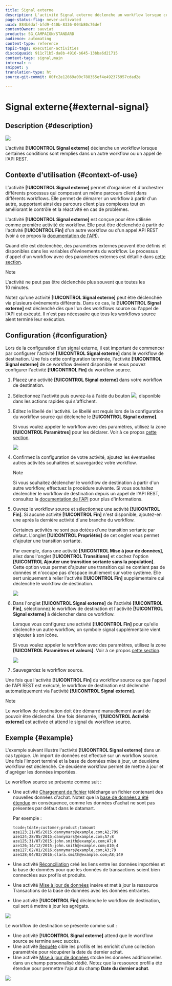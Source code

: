 ```yaml
---
title: Signal externe
description: L'activité Signal externe déclenche un workflow lorsque certaines conditions sont remplies dans un autre workflow.
page-status-flag: never-activated
uuid: 884b6daf-bfd9-440b-8336-004b80c76def
contentOwner: sauviat
products: SG_CAMPAIGN/STANDARD
audience: automating
content-type: reference
topic-tags: execution-activities
discoiquuid: 911c71b5-da8b-4916-b645-13bba6d21715
context-tags: signal,main
internal: n
snippet: y
translation-type: ht
source-git-commit: 00fc2e12669a00c788355ef4e492375957cdad2e

---
```



# Signal externe{#external-signal}

## Description {#description}

![](assets/signal.png)

L'activité **[!UICONTROL Signal externe]** déclenche un workflow lorsque certaines conditions sont remplies dans un autre workflow ou un appel de l'API REST.

## Contexte d'utilisation {#context-of-use}

L'activité **[!UICONTROL Signal externe]** permet d'organiser et d'orchestrer différents processus qui composent un même parcours client dans différents workflows. Elle permet de démarrer un workflow à partir d'un autre, supportant ainsi des parcours client plus complexes tout en améliorant le contrôle et la réactivité en cas de problèmes.

L'activité **[!UICONTROL Signal externe]** est conçue pour être utilisée comme première activité de workflow. Elle peut être déclenchée à partir de l'activité **[!UICONTROL Fin]** d'un autre workflow ou d'un appel API REST (voir à ce propos la [documentation de l'API](https://final-docs.campaign.adobe.com/doc/standard/en/api/ACS_API.html#triggering-a-signal-activity)).

Quand elle est déclenchée, des paramètres externes peuvent être définis et disponibles dans les variables d'événements du workflow. Le processus d'appel d'un workflow avec des paramètres externes est détaillé dans [cette section](../../automating/using/calling-a-workflow-with-external-parameters.md).

>[!NOTE]
>
>L'activité ne peut pas être déclenchée plus souvent que toutes les 10 minutes.

Notez qu'une activité **[!UICONTROL Signal externe]** peut être déclenchée via plusieurs événements différents. Dans ce cas, le **[!UICONTROL Signal externe]** est déclenché dès que l'un des workflows source ou l'appel de l'API est exécuté. Il n'est pas nécessaire que tous les workflows source aient terminé leur exécution.

## Configuration {#configuration}

Lors de la configuration d'un signal externe, il est important de commencer par configurer l'activité **[!UICONTROL Signal externe]** dans le workflow de destination. Une fois cette configuration terminée, l'activité **[!UICONTROL Signal externe]** de ce workflow devient disponible et vous pouvez configurer l'activité **[!UICONTROL Fin]** du workflow source.

1. Placez une activité **[!UICONTROL Signal externe]** dans votre workflow de destination.
1. Sélectionnez l'activité puis ouvrez-la à l'aide du bouton ![](assets/edit_darkgrey-24px.png), disponible dans les actions rapides qui s'affichent.
1. Editez le libellé de l'activité. Le libellé est requis lors de la configuration du workflow source qui déclenche le **[!UICONTROL Signal externe]**.

   Si vous voulez appeler le workflow avec des paramètres, utilisez la zone **[!UICONTROL Paramètres]** pour les déclarer. Voir à ce propos [cette section](../../automating/using/calling-a-workflow-with-external-parameters.md#declaring-the-parameters-in-the-external-signal-activity).

   ![](assets/external_signal_configuration.png)

1. Confirmez la configuration de votre activité, ajoutez les éventuelles autres activités souhaitées et sauvegardez votre workflow.

   >[!NOTE]
   >
   >Si vous souhaitez déclencher le workflow de destination à partir d'un autre workflow, effectuez la procédure suivante. Si vous souhaitez déclencher le workflow de destination depuis un appel de l'API REST, consultez la [documentation de l'API](https://final-docs.campaign.adobe.com/doc/standard/en/api/ACS_API.html#triggering-a-signal-activity) pour plus d'informations.

1. Ouvrez le workflow source et sélectionnez une activité **[!UICONTROL Fin]**. Si aucune activité **[!UICONTROL Fin]** n'est disponible, ajoutez-en une après la dernière activité d'une branche du workflow.

   Certaines activités ne sont pas dotées d'une transition sortante par défaut. L'onglet **[!UICONTROL Propriétés]** de cet onglet vous permet d'ajouter une transition sortante.

   Par exemple, dans une activité **[!UICONTROL Mise à jour de données]**, allez dans l'onglet **[!UICONTROL Transitions]** et cochez l'option **[!UICONTROL Ajouter une transition sortante sans la population]**. Cette option vous permet d'ajouter une transition qui ne contient pas de données et n'occupe pas d'espace inutilement sur votre système. Elle sert uniquement à relier l'activité **[!UICONTROL Fin]** supplémentaire qui déclenche le workflow de destination.

   ![](assets/external_signal_empty_transition.png)

1. Dans l'onglet **[!UICONTROL Signal externe]** de l'activité **[!UICONTROL Fin]**, sélectionnez le workflow de destination et l'activité **[!UICONTROL Signal externe]** à déclencher dans ce workflow.

   Lorsque vous configurez une activité **[!UICONTROL Fin]** pour qu'elle déclenche un autre workflow, un symbole signal supplémentaire vient s'ajouter à son icône.

   Si vous voulez appeler le workflow avec des paramètres, utilisez la zone **[!UICONTROL Paramètres et valeurs]**. Voir à ce propos [cette section](../../automating/using/calling-a-workflow-with-external-parameters.md#defining-the-parameters-when-calling-the-workflow).

   ![](assets/external_signal_end.png)

1. Sauvegardez le workflow source.

Une fois que l'activité **[!UICONTROL Fin]** du workflow source ou que l'appel de l'API REST est exécuté, le workflow de destination est déclenché automatiquement via l'activité **[!UICONTROL Signal externe]**.

>[!NOTE]
>
>Le workflow de destination doit être démarré manuellement avant de pouvoir être déclenché. Une fois démarrée, l'**[!UICONTROL Activité externe]** est activée et attend le signal du workflow source.

## Exemple {#example}

L'exemple suivant illustre l'activité **[!UICONTROL Signal externe]** dans un cas typique. Un import de données est effectué sur un workflow source. Une fois l'import terminé et la base de données mise à jour, un deuxième workflow est déclenché. Ce deuxième workflow permet de mettre à jour et d'agréger les données importées.

Le workflow source se présente comme suit :

* Une activité [Chargement de fichier](../../automating/using/load-file.md) télécharge un fichier contenant des nouvelles données d'achat. Notez que la [base de données a été étendue](../../developing/using/data-model-concepts.md) en conséquence, comme les données d'achat ne sont pas présentes par défaut dans le datamart.

   Par exemple :

   ```
   tcode;tdate;customer;product;tamount
   aze123;21/05/2015;dannymars@example.com;A2;799
   aze124;28/05/2015;dannymars@example.com;A7;8
   aze125;31/07/2015;john.smith@example.com;A7;8
   aze126;14/12/2015;john.smith@example.com;A10;4
   aze127;02/01/2016;dannymars@example.com;A3;79
   aze128;04/03/2016;clara.smith@example.com;A8;149
   ```

* Une activité [Réconciliation](../../automating/using/reconciliation.md) créé les liens entre les données importées et la base de données pour que les données de transactions soient bien connectées aux profils et produits.
* Une activité [Mise à jour de données](../../automating/using/update-data.md) insère et met à jour la ressource Transactions de la base de données avec les données entrantes.
* Une activité **[!UICONTROL Fin]** déclenche le workflow de destination, qui sert à mettre à jour les agrégats.

![](assets/signal_example_source1.png)

Le workflow de destination se présente comme suit :

* Une activité **[!UICONTROL Signal externe]** attend que le workflow source se termine avec succès.
* Une activité [Requête](../../automating/using/query.md#enriching-data) cible les profils et les enrichit d'une collection paramétrée pour récupérer la date du dernier achat.
* Une activité [Mise à jour de données](../../automating/using/update-data.md) stocke les données additionnelles dans un champ personnalisé dédié. Notez que la ressource profil a été étendue pour permettre l'ajout du champ **Date du dernier achat**.

![](assets/signal_example_source2.png)

